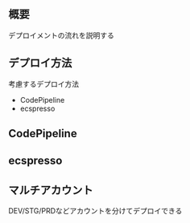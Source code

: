 ## 概要
デプロイメントの流れを説明する

## デプロイ方法
考慮するデプロイ方法
- CodePipeline
- ecspresso

## CodePipeline

## ecspresso

## マルチアカウント
DEV/STG/PRDなどアカウントを分けてデプロイできる

